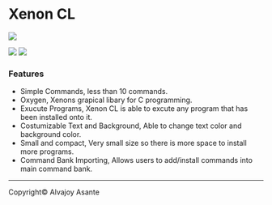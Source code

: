 # Xenon CL

![](https://i.imgur.com/rzbh2LC.png)

![](https://img.shields.io/badge/Release-BETA-green) ![](https://img.shields.io/github/issues/Overload02/Xenon-CL)

### Features

- Simple Commands, less than 10 commands.
- Oxygen, Xenons grapical libary for C programming.
- Exucute Programs, Xenon CL is able to excute any program that has been installed onto it.
- Costumizable Text and Background, Able to change text color and background color.
- Small and compact, Very small size so there is more space to install more programs.
- Command Bank Importing, Allows users to add/install commands into main command bank. 

------------


Copyright&copy; Alvajoy Asante
